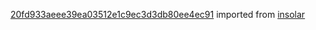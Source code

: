 [20fd933aeee39ea03512e1c9ec3d3db80ee4ec91](https://github.com/insolar/insolar/commit/20fd933aeee39ea03512e1c9ec3d3db80ee4ec91) imported from [insolar](https://github.com/insolar/insolar)
